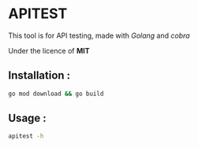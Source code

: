 # APITEST
This tool is for API testing, made with *Golang* and *cobra*

Under the licence of **MIT**

## Installation : 
```bash
go mod download && go build
```

## Usage :
```bash
apitest -h
```